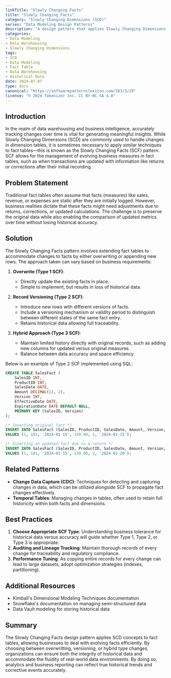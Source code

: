 ```yaml
---
linkTitle: "Slowly Changing Facts"
title: "Slowly Changing Facts"
category: "Slowly Changing Dimensions (SCD)"
series: "Data Modeling Design Patterns"
description: "A design pattern that applies Slowly Changing Dimensions (SCD) techniques to fact tables when measures change, allowing for accurate historical data tracking and reconciliation in data warehousing."
categories:
- Data Modeling
- Data Warehousing
- Slowly Changing Dimensions
tags:
- SCD
- Data Modeling
- Fact Table
- Data Warehousing
- Historical Data
date: 2024-07-07
type: docs
canonical: "https://softwarepatternslexicon.com/103/3/29"
license: "© 2024 Tokenizer Inc. CC BY-NC-SA 4.0"
---
```


## Introduction

In the realm of data warehousing and business intelligence, accurately tracking changes over time is vital for generating meaningful insights. While Slowly Changing Dimensions (SCD) are commonly used to handle changes in dimension tables, it is sometimes necessary to apply similar techniques to fact tables—this is known as the Slowly Changing Facts (SCF) pattern. SCF allows for the management of evolving business measures in fact tables, such as when transactions are updated with information like returns or corrections after their initial recording.

## Problem Statement

Traditional fact tables often assume that facts (measures) like sales, revenue, or expenses are static after they are initially logged. However, business realities dictate that these facts might need adjustments due to returns, corrections, or updated calculations. The challenge is to preserve the original data while also enabling the comparison of updated metrics over time without losing historical accuracy.

## Solution

The Slowly Changing Facts pattern involves extending fact tables to accommodate changes to facts by either overwriting or appending new rows. The approach taken can vary based on business requirements:

1. **Overwrite (Type 1 SCF)**:
   - Directly update the existing facts in place.
   - Simple to implement, but results in loss of historical data.

2. **Record Versioning (Type 2 SCF)**:
   - Introduce new rows with different versions of facts.
   - Include a versioning mechanism or validity period to distinguish between different states of the same fact entry.
   - Retains historical data allowing full traceability.

3. **Hybrid Approach (Type 3 SCF)**:
   - Maintain limited history directly with original records, such as adding new columns for updated versus original measures.
   - Balance between data accuracy and space efficiency.

Below is an example of Type 2 SCF implemented using SQL:

```sql
CREATE TABLE SalesFact (
    SalesID INT,
    ProductID INT,
    SalesDate DATE,
    Amount DECIMAL(12, 2),
    Version INT,
    EffectiveDate DATE,
    ExpirationDate DATE DEFAULT NULL,
    PRIMARY KEY (SalesID, Version)
);

/* Inserting original fact */
INSERT INTO SalesFact (SalesID, ProductID, SalesDate, Amount, Version, EffectiveDate) 
VALUES (1, 101, '2024-01-15', 150.00, 1, '2024-01-15');

/* Inserting an updated fact due to a return */
INSERT INTO SalesFact (SalesID, ProductID, SalesDate, Amount, Version, EffectiveDate) 
VALUES (1, 101, '2024-01-15', 130.00, 2, '2024-01-20');
```

## Related Patterns

- **Change Data Capture (CDC)**: Techniques for detecting and capturing changes in data, which can be utilized alongside SCF to propagate fact changes effectively.
- **Temporal Tables**: Managing changes in tables, often used to retain full historicity within both facts and dimensions.

## Best Practices

1. **Choose Appropriate SCF Type**: Understanding business tolerance for historical data versus accuracy will guide whether Type 1, Type 2, or Type 3 is appropriate.
2. **Auditing and Lineage Tracking**: Maintain thorough records of every change for traceability and regulatory compliance.
3. **Performance Tuning**: As copying entire records for every change can lead to large datasets, adopt optimization strategies (indexes, partitioning).

## Additional Resources

- Kimball's Dimensional Modeling Techniques documentation
- Snowflake's documentation on managing semi-structured data
- Data Vault modeling for storing historical data

## Summary

The Slowly Changing Facts design pattern applies SCD concepts to fact tables, allowing businesses to deal with evolving facts efficiently. By choosing between overwritting, versioning, or hybrid type changes, organizations can ensure both the integrity of historical data and accommodate the fluidity of real-world data environments. By doing so, analytics and business reporting can reflect true historical trends and corrective events accurately.
